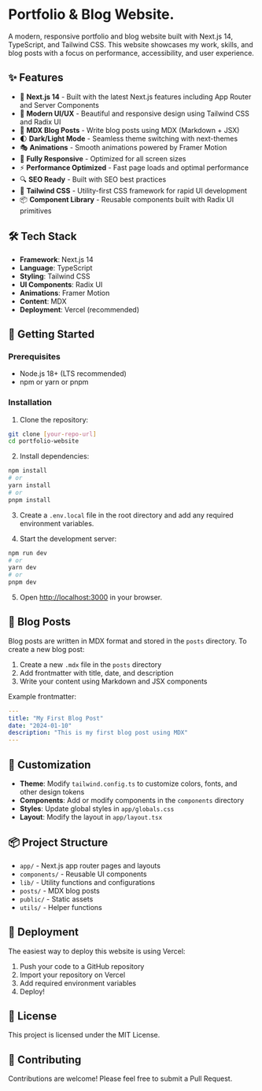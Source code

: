 # Portfolio & Blog Website.

A modern, responsive portfolio and blog website built with Next.js 14, TypeScript, and Tailwind CSS. This website showcases my work, skills, and blog posts with a focus on performance, accessibility, and user experience.

## ✨ Features

- 🚀 **Next.js 14** - Built with the latest Next.js features including App Router and Server Components
- 🎨 **Modern UI/UX** - Beautiful and responsive design using Tailwind CSS and Radix UI
- 📝 **MDX Blog Posts** - Write blog posts using MDX (Markdown + JSX)
- 🌓 **Dark/Light Mode** - Seamless theme switching with next-themes
- 🎭 **Animations** - Smooth animations powered by Framer Motion
- 📱 **Fully Responsive** - Optimized for all screen sizes
- ⚡ **Performance Optimized** - Fast page loads and optimal performance
- 🔍 **SEO Ready** - Built with SEO best practices
- 💅 **Tailwind CSS** - Utility-first CSS framework for rapid UI development
- 📦 **Component Library** - Reusable components built with Radix UI primitives

## 🛠️ Tech Stack

- **Framework**: Next.js 14
- **Language**: TypeScript
- **Styling**: Tailwind CSS
- **UI Components**: Radix UI
- **Animations**: Framer Motion
- **Content**: MDX
- **Deployment**: Vercel (recommended)

## 🚀 Getting Started

### Prerequisites

- Node.js 18+ (LTS recommended)
- npm or yarn or pnpm

### Installation

1. Clone the repository:
```bash
git clone [your-repo-url]
cd portfolio-website
```

2. Install dependencies:
```bash
npm install
# or
yarn install
# or
pnpm install
```

3. Create a `.env.local` file in the root directory and add any required environment variables.

4. Start the development server:
```bash
npm run dev
# or
yarn dev
# or
pnpm dev
```

5. Open [http://localhost:3000](http://localhost:3000) in your browser.

## 📝 Blog Posts

Blog posts are written in MDX format and stored in the `posts` directory. To create a new blog post:

1. Create a new `.mdx` file in the `posts` directory
2. Add frontmatter with title, date, and description
3. Write your content using Markdown and JSX components

Example frontmatter:
```yaml
---
title: "My First Blog Post"
date: "2024-01-10"
description: "This is my first blog post using MDX"
---
```

## 🎨 Customization

- **Theme**: Modify `tailwind.config.ts` to customize colors, fonts, and other design tokens
- **Components**: Add or modify components in the `components` directory
- **Styles**: Update global styles in `app/globals.css`
- **Layout**: Modify the layout in `app/layout.tsx`

## 📦 Project Structure

- `app/` - Next.js app router pages and layouts
- `components/` - Reusable UI components
- `lib/` - Utility functions and configurations
- `posts/` - MDX blog posts
- `public/` - Static assets
- `utils/` - Helper functions

## 🚀 Deployment

The easiest way to deploy this website is using Vercel:

1. Push your code to a GitHub repository
2. Import your repository on Vercel
3. Add required environment variables
4. Deploy!

## 📄 License

This project is licensed under the MIT License.

## 🤝 Contributing

Contributions are welcome! Please feel free to submit a Pull Request.
